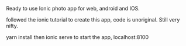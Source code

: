 Ready to use Ionic photo app for web, android and IOS.

followed the ionic tutorial to create this app, code is unoriginal. Still very nifty.

yarn install then ionic serve to start the app, localhost:8100